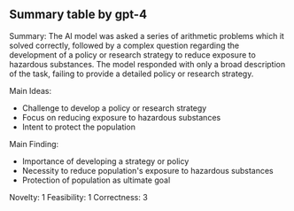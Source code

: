 ## Summary table by gpt-4
Summary: 
The AI model was asked a series of arithmetic problems which it solved correctly, followed by a complex question regarding the development of a policy or research strategy to reduce exposure to hazardous substances. The model responded with only a broad description of the task, failing to provide a detailed policy or research strategy. 

Main Ideas: 
- Challenge to develop a policy or research strategy
- Focus on reducing exposure to hazardous substances
- Intent to protect the population

Main Finding: 
- Importance of developing a strategy or policy
- Necessity to reduce population's exposure to hazardous substances
- Protection of population as ultimate goal

Novelty: 1
Feasibility: 1
Correctness: 3